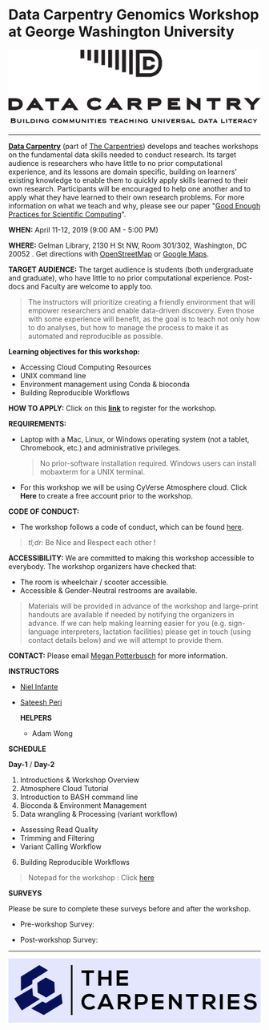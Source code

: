 **Data Carpentry Genomics Workshop at George Washington University**
===

![](/img/DC_logo.png)

---

[**Data Carpentry**](https://datacarpentry.org/) (part of [The Carpentries](https://carpentries.org/)) develops and teaches workshops on the fundamental data skills needed to conduct research. Its target audience is researchers who have little to no prior computational experience, and its lessons are domain specific, building on learners' existing knowledge to enable them to quickly apply skills learned to their own research. Participants will be encouraged to help one another and to apply what they have learned to their own research problems. For more information on what we teach and why, please see our paper "[Good Enough Practices for Scientific Computing](https://journals.plos.org/ploscompbiol/article?id=10.1371/journal.pcbi.1005510)".

**WHEN:** April 11-12, 2019 (9:00 AM - 5:00 PM)

**WHERE:** Gelman Library, 2130 H St NW, Room 301/302, Washington, DC 20052 . Get directions with [OpenStreetMap](https://osm.org/go/ZZcbJto48?way=66409261) or [Google Maps](https://goo.gl/maps/vZdYWxLsZwQ2).

**TARGET AUDIENCE:** The target audience is students (both undergraduate and graduate), who have little to no prior computational experience. Post-docs and Faculty are welcome to apply too.
> The instructors will prioritize creating a friendly environment that will empower researchers and enable data-driven discovery. Even those with some experience will benefit, as the goal is to teach not only how to do analyses, but how to manage the process to make it as automated and reproducible as possible.

**Learning objectives for this workshop:**
+ Accessing Cloud Computing Resources
+ UNIX command line
+ Environment management using Conda & bioconda
+ Building Reproducible Workflows


**HOW TO APPLY:** Click on this [**link**](https://www.eventbrite.com/e/george-washington-university-data-carpentry-workshop-tickets-58597869806) to register for the workshop.

**REQUIREMENTS:**
- Laptop with a Mac, Linux, or Windows operating system (not a tablet, Chromebook, etc.) and administrative privileges.
  > No prior-software installation required. Windows users can install mobaxterm for a UNIX terminal.
- For this workshop we will be using CyVerse Atmosphere cloud. Click **Here** to create a free account prior to the workshop.

**CODE OF CONDUCT:**
- The workshop follows a code of conduct, which can be found [here]().
> *tl;dr:* Be Nice and Respect each other !

**ACCESSIBILITY:** We are committed to making this workshop accessible to everybody. The workshop organizers have checked that:
  + The room is wheelchair / scooter accessible.
  +  Accessible & Gender-Neutral restrooms are available.

> Materials will be provided in advance of the workshop and large-print handouts are available if needed by notifying the organizers in advance. If we can help making learning easier for you (e.g. sign-language interpreters, lactation facilities) please get in touch (using contact details below) and we will attempt to provide them.

**CONTACT:** Please email [Megan Potterbusch](mpotterbusch@email.gwu.edu) for more information.

**INSTRUCTORS**
* [Niel Infante](https://twitter.com/Niel_Infante)
* [Sateesh Peri](https://twitter.com/perisateesh)

  **HELPERS**
  * Adam Wong


**SCHEDULE**

**Day-1** / **Day-2**
1. Introductions & Workshop Overview
2. Atmosphere Cloud Tutorial
3. Introduction to BASH command line
4. Bioconda & Environment Management
5. Data wrangling & Processing (variant workflow)
  - Assessing Read Quality
  - Trimming and Filtering
  - Variant Calling Workflow
6.  Building Reproducible Workflows

> Notepad for the workshop : Click [here](https://hackmd.io/nPo6cXDOSye5I0tOqeF3Jg#)

**SURVEYS**

Please be sure to complete these surveys before and after the workshop.

- Pre-workshop Survey:

- Post-workshop Survey:

---

![](/img/carpentries_logo.png)
